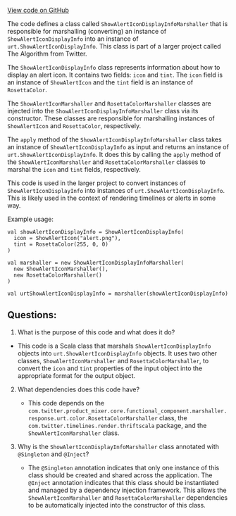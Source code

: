 [View code on GitHub](https://github.com/misbahsy/the-algorithm/product-mixer/core/src/main/scala/com/twitter/product_mixer/core/functional_component/marshaller/response/urt/alert/ShowAlertIconDisplayInfoMarshaller.scala)

The code defines a class called `ShowAlertIconDisplayInfoMarshaller` that is responsible for marshalling (converting) an instance of `ShowAlertIconDisplayInfo` into an instance of `urt.ShowAlertIconDisplayInfo`. This class is part of a larger project called The Algorithm from Twitter.

The `ShowAlertIconDisplayInfo` class represents information about how to display an alert icon. It contains two fields: `icon` and `tint`. The `icon` field is an instance of `ShowAlertIcon` and the `tint` field is an instance of `RosettaColor`. 

The `ShowAlertIconMarshaller` and `RosettaColorMarshaller` classes are injected into the `ShowAlertIconDisplayInfoMarshaller` class via its constructor. These classes are responsible for marshalling instances of `ShowAlertIcon` and `RosettaColor`, respectively.

The `apply` method of the `ShowAlertIconDisplayInfoMarshaller` class takes an instance of `ShowAlertIconDisplayInfo` as input and returns an instance of `urt.ShowAlertIconDisplayInfo`. It does this by calling the `apply` method of the `ShowAlertIconMarshaller` and `RosettaColorMarshaller` classes to marshal the `icon` and `tint` fields, respectively.

This code is used in the larger project to convert instances of `ShowAlertIconDisplayInfo` into instances of `urt.ShowAlertIconDisplayInfo`. This is likely used in the context of rendering timelines or alerts in some way. 

Example usage:

```
val showAlertIconDisplayInfo = ShowAlertIconDisplayInfo(
  icon = ShowAlertIcon("alert.png"),
  tint = RosettaColor(255, 0, 0)
)

val marshaller = new ShowAlertIconDisplayInfoMarshaller(
  new ShowAlertIconMarshaller(),
  new RosettaColorMarshaller()
)

val urtShowAlertIconDisplayInfo = marshaller(showAlertIconDisplayInfo)
```
## Questions: 
 1. What is the purpose of this code and what does it do?
   - This code is a Scala class that marshals `ShowAlertIconDisplayInfo` objects into `urt.ShowAlertIconDisplayInfo` objects. It uses two other classes, `ShowAlertIconMarshaller` and `RosettaColorMarshaller`, to convert the `icon` and `tint` properties of the input object into the appropriate format for the output object.

2. What dependencies does this code have?
   - This code depends on the `com.twitter.product_mixer.core.functional_component.marshaller.response.urt.color.RosettaColorMarshaller` class, the `com.twitter.timelines.render.thriftscala` package, and the `ShowAlertIconMarshaller` class.

3. Why is the `ShowAlertIconDisplayInfoMarshaller` class annotated with `@Singleton` and `@Inject`?
   - The `@Singleton` annotation indicates that only one instance of this class should be created and shared across the application. The `@Inject` annotation indicates that this class should be instantiated and managed by a dependency injection framework. This allows the `ShowAlertIconMarshaller` and `RosettaColorMarshaller` dependencies to be automatically injected into the constructor of this class.